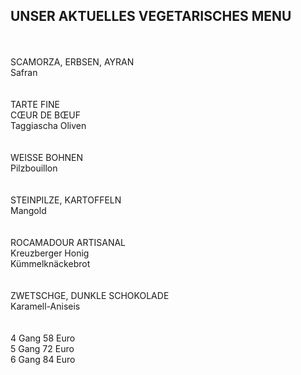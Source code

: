 ## UNSER AKTUELLES VEGETARISCHES MENU
<br>
<br>
SCAMORZA, ERBSEN, AYRAN<br>
Safran<br>
<br>
<br>
TARTE FINE<br>
CŒUR DE BŒUF<br>
Taggiascha Oliven<br>
<br>
<br>
WEISSE BOHNEN<br>
Pilzbouillon<br>
<br>
<br>
STEINPILZE, KARTOFFELN<br>
Mangold<br>
<br>
<br>
ROCAMADOUR ARTISANAL<br>
Kreuzberger Honig<br>
Kümmelknäckebrot<br>
<br>
<br>
ZWETSCHGE, DUNKLE SCHOKOLADE<br>
Karamell-Aniseis<br>
<br>
<br>
4 Gang 58 Euro<br>
5 Gang 72 Euro<br>
6 Gang 84 Euro<br>
